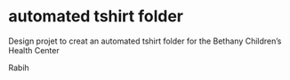 # automated tshirt folder
 Design projet to creat an automated tshirt folder for the Bethany Children’s Health Center

 Rabih
